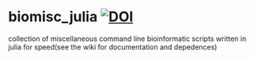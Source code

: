 # biomisc_julia [![DOI](https://zenodo.org/badge/DOI/10.5281/zenodo.4245216.svg)](https://doi.org/10.5281/zenodo.4245216)
collection of miscellaneous command line bioinformatic scripts written in julia for speed(see the wiki for documentation and depedences)
